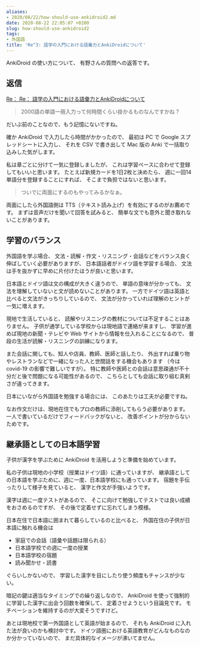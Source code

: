 ```yaml
---
aliases:
- 2020/08/22/how-should-use-ankidroid2.md
date: 2020-08-22 22:05:07 +0200
slug: how-should-use-ankidroid2
tags:
- 外国語
title: 'Re^3: 語学の入門における語彙力とAnkiDroidについて'
---
```

AnkiDroid の使い方について、
有野さんの質問への返答です。

## 返信

[Re： Re： 語学の入門における語彙力とAnkiDroidについて](https://karino2.github.io/2020/08/21/re2_ankidroid.html)

> 2000語の単語一冊入力って何時間くらい掛かるものなんですかね？

だいぶ前のことなので、もう記憶にないですね。

確か AnkiDroid で入力したら時間がかかったので、
最初は PC で Google スプレッドシートに入力し、
それを CSV で書き出して Mac 版の Anki で一括取り込みした気がします。

私は章ごとに分けて一気に登録しましたが、
これは学習ペースに合わせて登録してもいいと思います。
たとえば新規カードを1日2枚と決めたら、
週に一回14単語分を登録することにすれば、
そこまで負担ではないと思います。

> ついでに両面にするのもやってみるかなぁ。

両面にしたら外国語側は TTS（テキスト読み上げ）を有効にするのがお薦めです。
まずは音声だけを聞いて回答を試みると、
簡単な文でも意外と聞き取れないことがあります。

## 学習のバランス

外国語を学ぶ場合、
文法・読解・作文・リスニング・会話などをバランス良く伸ばしていく必要がありますが、
日本語話者がドイツ語を学習する場合、
文法は手を抜かずに早めに片付けたほうが良いと思います。

日本語とドイツ語は文の構成が大きく違うので、
単語の意味が分かっても、
文法を理解していないと文が読めないことがあります。
一方でドイツ語は英語と比べると文法がきっちりしているので、
文法が分かっていれば理解のヒントが一気に増えます。

現地で生活していると、
読解やリスニングの教材については不足することはありません。
子供が通学している学校からは現地語で連絡が来ますし、
学習が進めば現地の新聞・テレビや Web サイトから情報を仕入れることになるので、
普段の生活が読解・リスニングの訓練になります。

また会話に関しても、知人や店員、教師、医師と話したり、
外出すれば乗り物やレストランなどで一緒になった人と世間話をする機会もあります
（今は covid-19 の影響で難しいですが）。
特に教師や医師との会話は意思疎通が不十分だと後で問題になる可能性があるので、
こちらとしても会話に取り組む真剣さが違ってきます。

日本にいながら外国語を勉強する場合には、
このあたりは工夫が必要ですね。


なお作文だけは、現地在住でもプロの教師に添削してもらう必要があります。
一人で書いているだけでフィードバックがないと、
改善ポイントが分からないためです。

## 継承語としての日本語学習

子供が漢字を学ぶために AnkiDroid を活用しようと準備を始めています。

私の子供は現地の小学校（授業はドイツ語）に通っていますが、
継承語としての日本語を学ぶために、週に一度、日本語学校にも通っています。
宿題を手伝ったりして様子を見ていると、
漢字と作文が手強いようです。

漢字は週に一度テストがあるので、
そこに向けて勉強してテストでは良い成績をおさめるのですが、
その後で定着せずに忘れてしまう模様。

日本在住で日本語に囲まれて暮らしているのと比べると、
外国在住の子供が日本語に触れる機会は

* 家庭での会話（語彙や話題は限られる）
* 日本語学校での週に一度の授業
* 日本語学校の宿題
* 読み聞かせ・読書

ぐらいしかないので、
学習した漢字を目にしたり使う頻度もチャンスが少ない。

暗記の鍵は適当なタイミングでの繰り返しなので、
AnkiDroid を使って強制的に学習した漢字に出会う回数を確保して、
定着させようという目論見です。
モチベーションを維持するのが大変そうですけど。

あとは現地校で第一外国語として英語が始まるので、
それも AnkiDroid に入れた法が良いのかも検討中です。
ドイツ語圏における英語教育がどんなものなのか分かっていないので、
まだ具体的なイメージが沸いてません。
